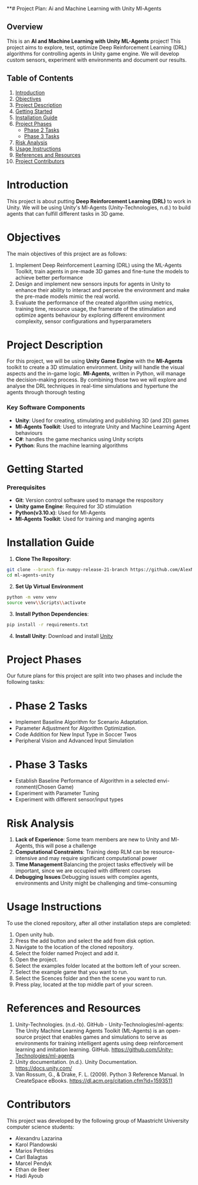 **# Project Plan: Ai and Machine Learning with Unity Ml-Agents
## Overview

This is an **AI and Machine Learning with Unity ML-Agents** project!
This project aims to explore, test, optimize Deep Reinforcement 
Learning (DRL) algorithms for controlling agents in Unity game engine.
We will develop custom sensors, experiment with environments and 
document our results.

## Table of Contents
1. [Introduction](#introduction)
2. [Objectives](#objectives)
3. [Project Description](#project-description)
4. [Getting Started](#getting-started)
5. [Installation Guide](#installation-guide)
6. [Project Phases](#project-phases)
   - [Phase 2 Tasks](#phase-2-tasks)
   - [Phase 3 Tasks](#phase-3-tasks)
7. [Risk Analysis](#risk-analysis)
8. [Usage Instructions](#usage-instructions)
9. [References and Resources](#references-and-resources)
10. [Project Contributors](#Contributors)

# Introduction
This project is about putting **Deep Reinforcement Learning (DRL)** to work in Unity.
We will be using Unity's Ml-Agents (Unity-Technologies, n.d.) to build agents 
that can fulfill different tasks in 3D game. 

# Objectives
The main objectives of this project are as follows:

1. Implement Deep Reinforcement Learning (DRL) using the ML-Agents Toolkit, train
agents in pre-made 3D games and fine-tune the models to achieve better performance 
2. Design and implement new sensors inputs for agents in Unity to enhance their 
ability to interact and perceive the environment and make the pre-made models mimic
the real world.
3. Evaluate the performance of the created algorithm using metrics, training time, 
resource usage, the framerate of the stimulation and optimize agents behaviour by 
exploring different environment complexity, sensor configurations and hyperparameters

# Project Description
For this project, we will be using **Unity Game Engine** with the **Ml-Agents** toolkit 
to create a 3D stimulation environment. Unity will handle the visual aspects
and the in-game logic. **Ml-Agents**, written in Python, will manage the 
decision-making process. By combining those two we will explore and analyse the DRL techniques
in real-time simulations and hypertune the agents through thorough testing

### Key Software Components 
- **Unity**: Used for creating, stimulating and publishing 3D (and 2D) games
- **Ml-Agents Toolkit**: Used to integrate Unity and Machine Learning Agent behaviours
- **C#**: handles the game mechanics using Unity scripts
- **Python**: Runs the machine learning algorithms

# Getting Started
### Prerequisites
- **Git**: Version control software used to manage the respository
- **Unity game Engine**: Required for 3D stimulation
- **Python(v3.10.x)**: Used for Ml-Agents
- **Ml-Agents Toolkit**: Used for training and manging agents

# Installation Guide
1. **Clone The Repository**:
```bash
git clone --branch fix-numpy-release-21-branch https://github.com/AlexNicSor/ml-agents-unity.git
cd ml-agents-unity
```
2. **Set Up Virtual Environment**
```bash
python -m venv venv
source venv\\Scripts\\activate
```
3. **Install Python Dependencies**:
```bash
pip install -r requirements.txt
```
4. **Install Unity**: Download and install [Unity](unity.com)

# Project Phases
Our future plans for this project are split into two phases and include the following tasks:

- # Phase 2 Tasks
* Implement Baseline Algorithm for Scenario Adaptation.
* Parameter Adjustment for Algorithm Optimization.
* Code Addition for New Input Type in Soccer Twos
* Peripheral Vision and Advanced Input Simulation
- # Phase 3 Tasks
* Establish Baseline Performance of Algorithm in a selected envi-
ronment(Chosen Game)
* Experiment with Parameter Tuning
* Experiment with different sensor/input types

# Risk Analysis
1. **Lack of Experience**: Some team members are new to Unity and Ml-Agents, this will pose a challenge
2. **Computational Constraints**: Training deep RLM can be resource-intensive and may require significant computational power
3. **Time Management**:Balancing the project tasks effectively will be important, since we are occupied with different courses 
4. **Debugging Issues**:Debugging issues with complex agents, environments and Unity might be challenging and time-consuming

# Usage Instructions
To use the cloned repository, after all other installation steps are completed: 
1. Open unity hub.
2. Press the add button and select the add from disk option. 
3. Navigate to the location of the cloned repository.
4. Select the folder named Project and add it.
5. Open the project.
6. Select the examples folder located at the bottom left of your screen.
7. Select the example game that you want to run.
8. Select the Scences folder and then the scene you want to run.
9. Press play, located at the top middle part of your screen.

# References and Resources 
1. Unity-Technologies. (n.d.-b). GitHub - Unity-Technologies/ml-agents: The Unity Machine Learning Agents Toolkit (ML-Agents) is an open-source project that enables games and simulations to serve as environments for training intelligent agents using deep reinforcement learning and imitation learning. GitHub. https://github.com/Unity-Technologies/ml-agents
2. Unity documentation. (n.d.). Unity Documentation. https://docs.unity.com/
3. Van Rossum, G., & Drake, F. L. (2009). Python 3 Reference Manual. In CreateSpace eBooks. https://dl.acm.org/citation.cfm?id=1593511

# Contributors
This project was developed by the following group of Maastricht University computer
science students:

* Alexandru Lazarina
* Karol Plandowski
* Marios Petrides
* Carl Balagtas
* Marcel Pendyk
* Ethan de Beer
* Hadi Ayoub